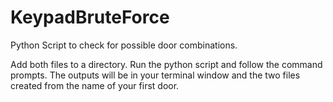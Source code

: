# KeypadBruteForce
Python Script to check for possible door combinations.


Add both files to a directory. Run the python script and follow the command prompts. The outputs will be in your terminal window and the two files created from
the name of your first door.
